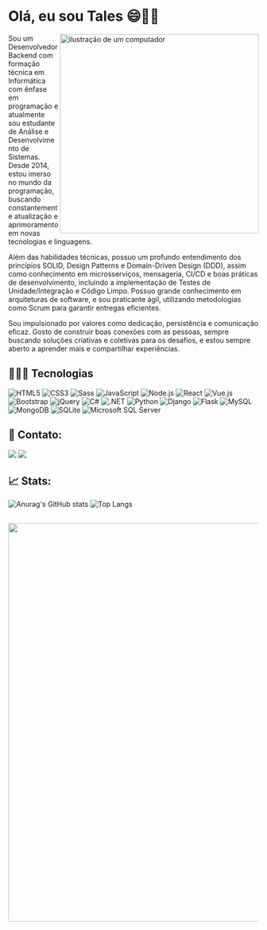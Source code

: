 # Olá, eu sou Tales 😄✌🏽

<img src="https://github.com/oliveiratales/oliveiratales/assets/118945743/495edd3a-18d6-4eb5-b237-367d71a813fb" alt="ilustração de um computador" min-width="400px" max-width="400px" width="400px" align="right">

<p align="left"> 
Sou um Desenvolvedor Backend com formação técnica em Informática com ênfase em programação e atualmente sou estudante de Análise e Desenvolvimento de Sistemas. Desde 2014, estou imerso no mundo da programação, buscando constantemente atualização e aprimoramento em novas tecnologias e linguagens.

Além das habilidades técnicas, possuo um profundo entendimento dos princípios SOLID, Design Patterns e Domain-Driven Design (DDD), assim como conhecimento em microsserviços, mensageria, CI/CD e boas práticas de desenvolvimento, incluindo a implementação de Testes de Unidade/Integração e Código Limpo. Possuo grande conhecimento em arquiteturas de software, e sou praticante ágil, utilizando metodologias como Scrum para garantir entregas eficientes.

Sou impulsionado por valores como dedicação, persistência e comunicação eficaz. Gosto de construir boas conexões com as pessoas, sempre buscando soluções criativas e coletivas para os desafios, e estou sempre aberto a aprender mais e compartilhar experiências.
</p>

<h2 align="left">
 👨🏽‍💻 Tecnologias
</h2> 

![HTML5](https://img.shields.io/badge/HTML5-E34F26?style=for-the-badge&logo=html5&logoColor=white)
![CSS3](https://img.shields.io/badge/CSS3-1572B6?style=for-the-badge&logo=css3&logoColor=white)
![Sass](https://img.shields.io/badge/Sass-CC6699?style=for-the-badge&logo=sass&logoColor=white)
![JavaScript](https://img.shields.io/badge/JavaScript-F7DF1E?style=for-the-badge&logo=javascript&logoColor=black)
![Node.js](https://img.shields.io/badge/Node.js-43853D?style=for-the-badge&logo=node.js&logoColor=white)
![React](https://img.shields.io/badge/React-20232A?style=for-the-badge&logo=react&logoColor=61DAFB)
![Vue.js](https://img.shields.io/badge/Vue.js-35495E?style=for-the-badge&logo=vue.js&logoColor=4FC08D)
![Bootstrap](https://img.shields.io/badge/Bootstrap-563D7C?style=for-the-badge&logo=bootstrap&logoColor=white)
![jQuery](https://img.shields.io/badge/jQuery-0769AD?style=for-the-badge&logo=jquery&logoColor=white)
![C#](https://img.shields.io/badge/C%23-239120?style=for-the-badge&logo=c-sharp&logoColor=white)
![.NET](https://img.shields.io/badge/.NET-5C2D91?style=for-the-badge&logo=.net&logoColor=white)
![Python](https://img.shields.io/badge/Python-3776AB?style=for-the-badge&logo=python&logoColor=white)
![Django](https://img.shields.io/badge/Django-092E20?style=for-the-badge&logo=django&logoColor=white)
![Flask](https://img.shields.io/badge/Flask-000000?style=for-the-badge&logo=flask&logoColor=white)
![MySQL](https://img.shields.io/badge/MySQL-00000F?style=for-the-badge&logo=mysql&logoColor=white)
![MongoDB](https://img.shields.io/badge/MongoDB-4EA94B?style=for-the-badge&logo=mongodb&logoColor=white)
![SQLite](https://img.shields.io/badge/SQLite-07405E?style=for-the-badge&logo=sqlite&logoColor=white)
![Microsoft SQL Server](https://img.shields.io/badge/Microsoft_SQL_Server-CC2927?style=for-the-badge&logo=microsoft-sql-server&logoColor=white)


<h2 align="left">
 💬 Contato:
</h2> 

<div style="display: block">
  <a href="https://www.linkedin.com/in/talesroliveira/" target="_blank"><img src="https://img.shields.io/badge/-LinkedIn-%230077B5?style=for-the-badge&logo=linkedin&logoColor=white" target="_blank"></a> 
  <a href="https://oliveiratales.github.io/" target="_blank"><img src="https://img.shields.io/badge/website-000000?style=for-the-badge&logo=About.me&logoColor=white" target="_blank"></a>
</div>

<h2 align="left">
 📈 Stats:
</h2> 

![Anurag's GitHub stats](https://github-readme-stats.vercel.app/api?username=oliveiratales&show_icons=true&theme=dark)
![Top Langs](https://github-readme-stats.vercel.app/api/top-langs/?username=oliveiratales&layout=donut&theme=dark)


##

<p align="center">
  <a
    href="https://github.com/ryo-ma/github-profile-trophy"
    title="repositório de troféus"
  >
    <img
      width="800"
      src="https://github-profile-trophy.vercel.app/?username=oliveiratales&column=8&theme=darkhub&no-frame=true&no-bg=true"
    />
  </a>
</p>
